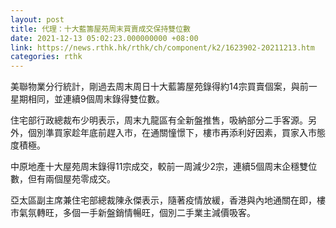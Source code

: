 ```yaml
---
layout: post
title: 代理：十大藍籌屋苑周末買賣成交保持雙位數
date: 2021-12-13 05:02:23.000000000 +08:00
link: https://news.rthk.hk/rthk/ch/component/k2/1623902-20211213.htm
categories: rthk
---
```


美聯物業分行統計，剛過去周末周日十大藍籌屋苑錄得約14宗買賣個案，與前一星期相同，並連續9個周末錄得雙位數。 

住宅部行政總裁布少明表示，周末九龍區有全新盤推售，吸納部分二手客源。另外，個別準買家趁年底前趕入市，在通關憧憬下，樓市再添利好因素，買家入市態度積極。

中原地產十大屋苑周末錄得11宗成交，較前一周減少2宗，連續5個周末企穩雙位數，但有兩個屋苑零成交。

亞太區副主席兼住宅部總裁陳永傑表示，隨著疫情放緩，香港與內地通關在即，樓市氣氛轉旺，多個一手新盤銷情暢旺，個別二手業主減價吸客。
